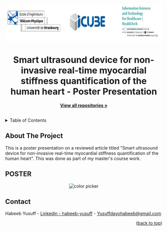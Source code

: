 <!-- Improved compatibility of back to top link: See: https://github.com/othneildrew/Best-README-Template/pull/73 -->
<a name="readme-top"></a>



<!-- PROJECT LOGO -->
<br />
<div align="center">
  <a href="https://healthtech.unistra.fr/">
    <img src="Images/logo.JPG" alt="Logo" width="720" height="120">
  </a>

  <h1 align="center">Smart ultrasound device for non-invasive real-time 
myocardial stiffness quantification of the human heart - Poster Presentation</h1>

  <p align="center">
    <a href="https://github.com/Habeeb-Yusuff?tab=repositories"><strong>View all repositories  »</strong></a>
    <br />
    <br />
  </p>
</div>



<!-- TABLE OF CONTENTS -->
<details>
  <summary>Table of Contents</summary>
  <ol>
    <li>
      <a href="#about-the-project">About The Project</a>
  </ol>
</details>



<!-- ABOUT THE PROJECT -->
## About The Project

This is a poster presentation on a reviewed article titled "Smart ultrasound device for non-invasive real-time myocardial stiffness quantification of the human heart". This was done as part of my master's course work.



## POSTER

<div align="center">
    <img width="600" src="Images/Poster_presentation" alt="color picker" />
</div>









<!-- CONTACT -->
## Contact

Habeeb Yusuff - [Linkedin - habeeb-yusuff](https://linkedin.com/in/habeeb-yusuff-347736176/) - Yusuffdayohabeeb@gmail.com

<p align="right">(<a href="#readme-top">back to top</a>)</p>



